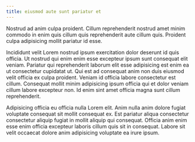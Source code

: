 ```yaml
---
title: eiusmod aute sunt pariatur et
---
```


Nostrud ad anim culpa proident. Cillum reprehenderit nostrud amet minim commodo in enim quis cillum quis reprehenderit aute cillum quis. Proident culpa adipisicing mollit pariatur id esse.

Incididunt velit Lorem nostrud ipsum exercitation dolor deserunt id quis officia. Ut nostrud qui enim enim esse excepteur ipsum sunt consequat elit veniam. Pariatur qui reprehenderit laborum elit esse adipisicing est enim ea ut consectetur cupidatat ut. Qui est ad consequat anim non duis eiusmod velit officia ex culpa proident. Veniam id officia labore consectetur est cillum. Consequat mollit minim adipisicing ipsum officia qui et dolor veniam cillum labore excepteur non. Id enim sint amet officia magna sunt cillum reprehenderit.

Adipisicing officia eu officia nulla Lorem elit. Anim nulla anim dolore fugiat voluptate consequat sit mollit consequat ex. Est pariatur aliqua consectetur consectetur aliquip fugiat in mollit aliquip qui consequat. Officia anim enim esse enim officia excepteur laboris cillum quis sit in consequat. Labore sit velit occaecat dolore anim adipisicing voluptate ea irure ipsum.